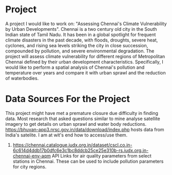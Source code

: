 # Project
A project I would like to work on: "Assessing Chennai's Climate Vulnerability by Urban Developments". Chennai is a two century old city in the South Indian state of Tamil Nadu. It has been in a global spotlight for frequent climate disasters in the past decade, with floods, droughts, severe heat, cyclones, and rising sea levels striking the city in close succession, compounded by pollution, and severe environmental degradation. The project will assess climate vulnerability for different regions of Metropolitan Chennai defined by their urban development characteristics. Specifically, I would like to perform a spatial analysis of Chennai's pollution and temperature over years and compare it with urban sprawl and the reduction of waterbodies.

# Data Sources For the Project
This project might have met a premature closure due difficulty in finding data. Most research that asked questions similar to mine analyse satellite imagery to get details on urban sprawl and water body reductions. https://bhuvan-app3.nrsc.gov.in/data/download/index.php hosts data from India's satelite. I am at wit's end how to access/use them.  

1. https://chennai.catalogue.iudx.org.in/dataset/cscl.co.in-6c614d4ddb17b0dfc6e3c1bc8ddcb25ce25e310b-rs.iudx.org.in-chennai-env-aqm
API Links for air quality parameters from select stations in Chennai. These can be used to include pollution parameters for city regions.

